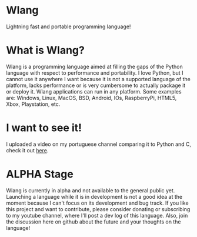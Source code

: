 # Wlang

Lightning fast and portable programming language!

# What is Wlang?

Wlang is a programming language aimed at filling the gaps of the Python language with respect to performance and portability. I love Python, but I cannot use it anywhere I want because it is not a supported language of the platform, lacks performance or is very cumbersome to actually package it or deploy it.
Wlang applications can run in any platform. Some examples are: Windows, Linux, MacOS, BSD, Android, IOs, RaspberryPi, HTML5, Xbox, Playstation, etc.

# I want to see it!

I uploaded a video on my portuguese channel comparing it to Python and C, check it out [here](https://youtu.be/_8xtTyCTPXI).

# ALPHA Stage

Wlang is currently in alpha and not available to the general public yet. Launching a language while it is in development is not a good idea at the moment because I can't focus on its development and bug track.
If you like this project and want to contribute, please consider donating or subscribing to my youtube channel, where I'll post a dev log of this language.
Also, join the discussion here on github about the future and your thoughts on the language!
